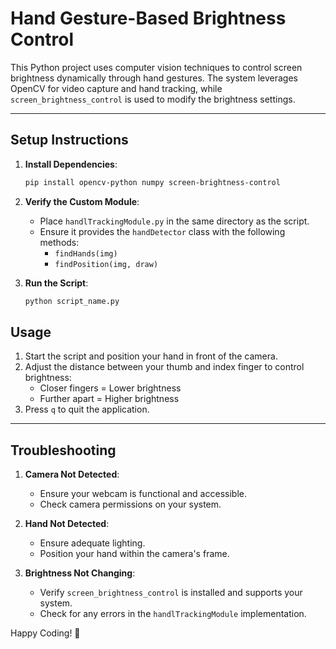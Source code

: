 # Hand Gesture-Based Brightness Control

This Python project uses computer vision techniques to control screen brightness dynamically through hand gestures. The system leverages OpenCV for video capture and hand tracking, 
while `screen_brightness_control` is used to modify the brightness settings.

---

## Setup Instructions

1. **Install Dependencies**:
   ```bash
   pip install opencv-python numpy screen-brightness-control
   ```

2. **Verify the Custom Module**:
   - Place `handlTrackingModule.py` in the same directory as the script.
   - Ensure it provides the `handDetector` class with the following methods:
     - `findHands(img)`
     - `findPosition(img, draw)`

3. **Run the Script**:
   ```bash
   python script_name.py
   ```


## Usage

1. Start the script and position your hand in front of the camera.
2. Adjust the distance between your thumb and index finger to control brightness:
   - Closer fingers = Lower brightness
   - Further apart = Higher brightness
3. Press `q` to quit the application.

---

## Troubleshooting

1. **Camera Not Detected**:
   - Ensure your webcam is functional and accessible.
   - Check camera permissions on your system.

2. **Hand Not Detected**:
   - Ensure adequate lighting.
   - Position your hand within the camera's frame.

3. **Brightness Not Changing**:
   - Verify `screen_brightness_control` is installed and supports your system.
   - Check for any errors in the `handlTrackingModule` implementation.

Happy Coding! 🎉
